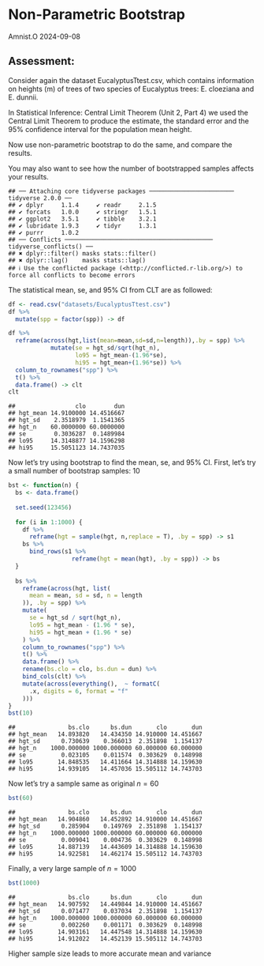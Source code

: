 Non-Parametric Bootstrap
================
Amnist.O
2024-09-08

## Assessment:

Consider again the dataset EucalyptusTtest.csv, which contains
information on heights (m) of trees of two species of Eucalyptus trees:
E. cloeziana and E. dunnii.

In Statistical Inference: Central Limit Theorem (Unit 2, Part 4) we used
the Central Limit Theorem to produce the estimate, the standard error
and the 95% confidence interval for the population mean height.

Now use non-parametric bootstrap to do the same, and compare the
results.

You may also want to see how the number of bootstrapped samples affects
your results.

    ## ── Attaching core tidyverse packages ──────────────────────── tidyverse 2.0.0 ──
    ## ✔ dplyr     1.1.4     ✔ readr     2.1.5
    ## ✔ forcats   1.0.0     ✔ stringr   1.5.1
    ## ✔ ggplot2   3.5.1     ✔ tibble    3.2.1
    ## ✔ lubridate 1.9.3     ✔ tidyr     1.3.1
    ## ✔ purrr     1.0.2     
    ## ── Conflicts ────────────────────────────────────────── tidyverse_conflicts() ──
    ## ✖ dplyr::filter() masks stats::filter()
    ## ✖ dplyr::lag()    masks stats::lag()
    ## ℹ Use the conflicted package (<http://conflicted.r-lib.org/>) to force all conflicts to become errors

The statistical mean, se, and 95% CI from CLT are as followed:

``` r
df <- read.csv("datasets/EucalyptusTtest.csv")
df %>%
  mutate(spp = factor(spp)) -> df

df %>%
  reframe(across(hgt,list(mean=mean,sd=sd,n=length)),.by = spp) %>%
            mutate(se = hgt_sd/sqrt(hgt_n),
                   lo95 = hgt_mean-(1.96*se),
                   hi95 = hgt_mean+(1.96*se)) %>%
  column_to_rownames("spp") %>%
  t() %>%
  data.frame() -> clt
clt
```

    ##                 clo        dun
    ## hgt_mean 14.9100000 14.4516667
    ## hgt_sd    2.3518979  1.1541365
    ## hgt_n    60.0000000 60.0000000
    ## se        0.3036287  0.1489984
    ## lo95     14.3148877 14.1596298
    ## hi95     15.5051123 14.7437035

Now let’s try using bootstrap to find the mean, se, and 95% CI. First,
let’s try a small number of bootstrap samples: 10

``` r
bst <- function(n) {
  bs <- data.frame()
  
  set.seed(123456)
  
  for (i in 1:1000) {
    df %>%
      reframe(hgt = sample(hgt, n,replace = T), .by = spp) -> s1
    bs %>%
      bind_rows(s1 %>%
                  reframe(hgt = mean(hgt), .by = spp)) -> bs
  }
  
  bs %>%
    reframe(across(hgt, list(
      mean = mean, sd = sd, n = length
    )), .by = spp) %>%
    mutate(
      se = hgt_sd / sqrt(hgt_n),
      lo95 = hgt_mean - (1.96 * se),
      hi95 = hgt_mean + (1.96 * se)
    ) %>%
    column_to_rownames("spp") %>%
    t() %>%
    data.frame() %>%
    rename(bs.clo = clo, bs.dun = dun) %>%
    bind_cols(clt) %>%
    mutate(across(everything(),  ~ formatC(
      .x, digits = 6, format = "f"
    )))
}
bst(10)
```

    ##               bs.clo      bs.dun       clo       dun
    ## hgt_mean   14.893820   14.434350 14.910000 14.451667
    ## hgt_sd      0.730639    0.366013  2.351898  1.154137
    ## hgt_n    1000.000000 1000.000000 60.000000 60.000000
    ## se          0.023105    0.011574  0.303629  0.148998
    ## lo95       14.848535   14.411664 14.314888 14.159630
    ## hi95       14.939105   14.457036 15.505112 14.743703

Now let’s try a sample same as original $n=60$

``` r
bst(60)
```

    ##               bs.clo      bs.dun       clo       dun
    ## hgt_mean   14.904860   14.452892 14.910000 14.451667
    ## hgt_sd      0.285904    0.149769  2.351898  1.154137
    ## hgt_n    1000.000000 1000.000000 60.000000 60.000000
    ## se          0.009041    0.004736  0.303629  0.148998
    ## lo95       14.887139   14.443609 14.314888 14.159630
    ## hi95       14.922581   14.462174 15.505112 14.743703

Finally, a very large sample of $n=1000$

``` r
bst(1000)
```

    ##               bs.clo      bs.dun       clo       dun
    ## hgt_mean   14.907592   14.449844 14.910000 14.451667
    ## hgt_sd      0.071477    0.037034  2.351898  1.154137
    ## hgt_n    1000.000000 1000.000000 60.000000 60.000000
    ## se          0.002260    0.001171  0.303629  0.148998
    ## lo95       14.903161   14.447548 14.314888 14.159630
    ## hi95       14.912022   14.452139 15.505112 14.743703

Higher sample size leads to more accurate mean and variance
